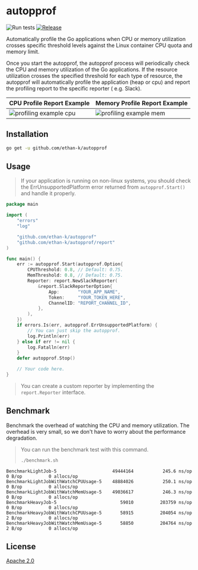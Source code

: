 # autopprof

![Run tests](https://github.com/ethan-k/autopprof/workflows/Run%20tests/badge.svg) [![Release](https://img.shields.io/github/v/tag/daangn/autopprof?label=Release)](https://github.com/ethan-k/autopprof/releases)

Automatically profile the Go applications when CPU or memory utilization crosses specific
threshold levels against the Linux container CPU quota and memory limit.

Once you start the autopprof, the autopprof process will periodically check the CPU and
memory utilization of the Go applications. If the resource utilization crosses the
specified threshold for each type of resource, the autopprof will automatically profile
the application (heap or cpu) and report the profiling report to the specific reporter (
e.g. Slack).

| CPU Profile Report Example                                 | Memory Profile Report Example                              |
|------------------------------------------------------------|------------------------------------------------------------|
| ![profiling example cpu](images/profiling_example_cpu.png) | ![profiling example mem](images/profiling_example_mem.png) |

## Installation

```bash
go get -u github.com/ethan-k/autopprof
```

## Usage

> If your application is running on non-linux systems, you should check the
> ErrUnsupportedPlatform error returned from `autopprof.Start()` and handle it properly.

```go
package main

import (
	"errors"
	"log"

	"github.com/ethan-k/autopprof"
	"github.com/ethan-k/autopprof/report"
)

func main() {
	err := autopprof.Start(autopprof.Option{
		CPUThreshold: 0.8, // Default: 0.75.
		MemThreshold: 0.8, // Default: 0.75.
		Reporter: report.NewSlackReporter(
			&report.SlackReporterOption{
				App:       "YOUR_APP_NAME",
				Token:     "YOUR_TOKEN_HERE",
				ChannelID: "REPORT_CHANNEL_ID",
			},
		),
	})
	if errors.Is(err, autopprof.ErrUnsupportedPlatform) {
		// You can just skip the autopprof.
		log.Println(err)
	} else if err != nil {
		log.Fatalln(err)
	}
	defer autopprof.Stop()

	// Your code here.
}
```

> You can create a custom reporter by implementing the `report.Reporter` interface.

## Benchmark

Benchmark the overhead of watching the CPU and memory utilization. The overhead is very
small, so we don't have to worry about the performance degradation.

> You can run the benchmark test with this command.
>
> ```bash
> ./benchmark.sh
> ```
>

```
BenchmarkLightJob-5                    	49444164	       245.6 ns/op	       0 B/op	       0 allocs/op
BenchmarkLightJobWithWatchCPUUsage-5   	48884026	       250.1 ns/op	       0 B/op	       0 allocs/op
BenchmarkLightJobWithWatchMemUsage-5   	49036617	       246.3 ns/op	       0 B/op	       0 allocs/op
BenchmarkHeavyJob-5                    	   59010	      203759 ns/op	       0 B/op	       0 allocs/op
BenchmarkHeavyJobWithWatchCPUUsage-5   	   58915	      204054 ns/op	       2 B/op	       0 allocs/op
BenchmarkHeavyJobWithWatchMemUsage-5   	   58850	      204764 ns/op	       2 B/op	       0 allocs/op
```

## License

[Apache 2.0](LICENSE)
